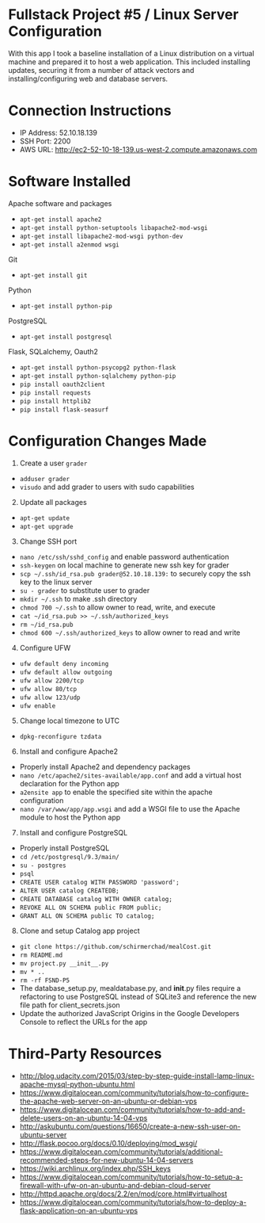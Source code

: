 # Fullstack Project #5 / Linux Server Configuration

With this app I took a baseline installation of a Linux distribution on a virtual machine and prepared it to host a web application. This included installing updates, securing it from a number of attack vectors and installing/configuring web and database servers.

# Connection Instructions
* IP Address: 52.10.18.139
* SSH Port: 2200
* AWS URL: http://ec2-52-10-18-139.us-west-2.compute.amazonaws.com

# Software Installed
Apache software and packages
* `apt-get install apache2`
* `apt-get install python-setuptools libapache2-mod-wsgi`
* `apt-get install libapache2-mod-wsgi python-dev`
* `apt-get install a2enmod wsgi`

Git
* `apt-get install git`

Python
* `apt-get install python-pip`

PostgreSQL
* `apt-get install postgresql`

Flask, SQLalchemy, Oauth2
* `apt-get install python-psycopg2 python-flask`
* `apt-get install python-sqlalchemy python-pip`
* `pip install oauth2client`
* `pip install requests`
* `pip install httplib2`
* `pip install flask-seasurf`

# Configuration Changes Made
1. Create a user `grader`
  * `adduser grader`
  * `visudo` and add grader to users with sudo capabilities
2. Update all packages
  * `apt-get update`
  * `apt-get upgrade`
3. Change SSH port
  * `nano /etc/ssh/sshd_config` and enable password authentication
  * `ssh-keygen` on local machine to generate new ssh key for grader
  * `scp ~/.ssh/id_rsa.pub grader@52.10.18.139:` to securely copy the ssh key to the linux server
  * `su - grader` to substitute user to grader
  * `mkdir ~/.ssh` to make .ssh directory
  * `chmod 700 ~/.ssh` to allow owner to read, write, and execute
  * `cat ~/id_rsa.pub >> ~/.ssh/authorized_keys`
  * `rm ~/id_rsa.pub`
  * `chmod 600 ~/.ssh/authorized_keys` to allow owner to read and write
4. Configure UFW
  * `ufw default deny incoming`
  * `ufw default allow outgoing`
  * `ufw allow 2200/tcp`
  * `ufw allow 80/tcp`
  * `ufw allow 123/udp`
  * `ufw enable`
5. Change local timezone to UTC
  * `dpkg-reconfigure tzdata`
6. Install and configure Apache2
  * Properly install Apache2 and dependency packages
  * `nano /etc/apache2/sites-available/app.conf` and add a virtual host declaration for the Python app
  * `a2ensite app` to enable the specified site within the apache configuration
  * `nano /var/www/app/app.wsgi` and add a WSGI file to use the Apache module to host the Python app
7. Install and configure PostgreSQL
  * Properly install PostgreSQL
  * `cd /etc/postgresql/9.3/main/`
  * `su - postgres`
  * `psql`
  * `CREATE USER catalog WITH PASSWORD 'password';`
  * `ALTER USER catalog CREATEDB;`
  * `CREATE DATABASE catalog WITH OWNER catalog;`
  * `REVOKE ALL ON SCHEMA public FROM public;`
  * `GRANT ALL ON SCHEMA public TO catalog;`
8. Clone and setup Catalog app project
  * `git clone https://github.com/schirmerchad/mealCost.git`
  * `rm README.md`
  * `mv project.py __init__.py`
  * `mv * ..`
  * `rm -rf FSND-P5`
  * The database_setup.py, mealdatabase.py, and __init__.py files require a refactoring to use PostgreSQL instead of SQLite3 and reference the new file path for client_secrets.json
  * Update the authorized JavaScript Origins in the Google Developers Console to reflect the URLs for the app

# Third-Party Resources
  * http://blog.udacity.com/2015/03/step-by-step-guide-install-lamp-linux-apache-mysql-python-ubuntu.html
  * https://www.digitalocean.com/community/tutorials/how-to-configure-the-apache-web-server-on-an-ubuntu-or-debian-vps
  * https://www.digitalocean.com/community/tutorials/how-to-add-and-delete-users-on-an-ubuntu-14-04-vps
  * http://askubuntu.com/questions/16650/create-a-new-ssh-user-on-ubuntu-server
  * http://flask.pocoo.org/docs/0.10/deploying/mod_wsgi/
  * https://www.digitalocean.com/community/tutorials/additional-recommended-steps-for-new-ubuntu-14-04-servers
  * https://wiki.archlinux.org/index.php/SSH_keys
  * https://www.digitalocean.com/community/tutorials/how-to-setup-a-firewall-with-ufw-on-an-ubuntu-and-debian-cloud-server
  * http://httpd.apache.org/docs/2.2/en/mod/core.html#virtualhost
  * https://www.digitalocean.com/community/tutorials/how-to-deploy-a-flask-application-on-an-ubuntu-vps
